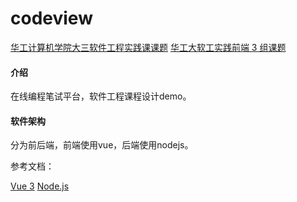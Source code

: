 # codeview

[华工计算机学院大三软件工程实践课课题](https://bytedance.feishu.cn/docs/doccnkr5HhtT4PEYFMLDAAUanDc)
[华工大软工实践前端 3 组课题](https://bytedance.feishu.cn/docs/doccnDPUD9P0RoqYKNkUu4ibr2b)

#### 介绍
在线编程笔试平台，软件工程课程设计demo。


#### 软件架构
分为前后端，前端使用vue，后端使用nodejs。

参考文档：

[Vue 3](https://v3.cn.vuejs.org/guide/introduction.html)
[Node.js](https://nodejs.org/zh-cn/)
